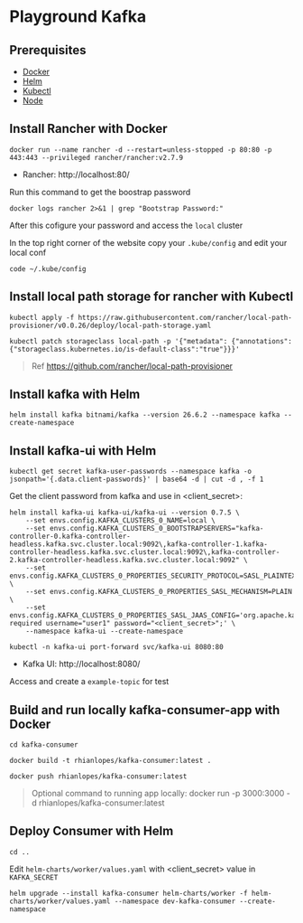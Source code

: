 # Playground Kafka

## Prerequisites

- [Docker](https://docs.docker.com/get-docker/)
- [Helm](https://helm.sh/docs/intro/install/)
- [Kubectl](https://kubernetes.io/docs/tasks/tools/)
- [Node](https://nodejs.org/en/download/current)

## Install Rancher with Docker

```shell
docker run --name rancher -d --restart=unless-stopped -p 80:80 -p 443:443 --privileged rancher/rancher:v2.7.9
```

- Rancher: http://localhost:80/

Run this command to get the boostrap password

```shell
docker logs rancher 2>&1 | grep "Bootstrap Password:"
```

After this cofigure your password and access the `local` cluster

In the top right corner of the website copy your `.kube/config` and edit your local conf

```shell
code ~/.kube/config
```

## Install local path storage for rancher with Kubectl

```shell
kubectl apply -f https://raw.githubusercontent.com/rancher/local-path-provisioner/v0.0.26/deploy/local-path-storage.yaml
```

```shell
kubectl patch storageclass local-path -p '{"metadata": {"annotations":{"storageclass.kubernetes.io/is-default-class":"true"}}}'
```

> Ref https://github.com/rancher/local-path-provisioner

## Install kafka with Helm

```shell
helm install kafka bitnami/kafka --version 26.6.2 --namespace kafka --create-namespace
```

## Install kafka-ui with Helm

```shell
kubectl get secret kafka-user-passwords --namespace kafka -o jsonpath='{.data.client-passwords}' | base64 -d | cut -d , -f 1
```

Get the client password from kafka and use in <client_secret>:

```shell
helm install kafka-ui kafka-ui/kafka-ui --version 0.7.5 \
    --set envs.config.KAFKA_CLUSTERS_0_NAME=local \
    --set envs.config.KAFKA_CLUSTERS_0_BOOTSTRAPSERVERS="kafka-controller-0.kafka-controller-headless.kafka.svc.cluster.local:9092\,kafka-controller-1.kafka-controller-headless.kafka.svc.cluster.local:9092\,kafka-controller-2.kafka-controller-headless.kafka.svc.cluster.local:9092" \
    --set envs.config.KAFKA_CLUSTERS_0_PROPERTIES_SECURITY_PROTOCOL=SASL_PLAINTEXT \
    --set envs.config.KAFKA_CLUSTERS_0_PROPERTIES_SASL_MECHANISM=PLAIN \
    --set envs.config.KAFKA_CLUSTERS_0_PROPERTIES_SASL_JAAS_CONFIG='org.apache.kafka.common.security.plain.PlainLoginModule required username="user1" password="<client_secret>";' \
    --namespace kafka-ui --create-namespace
```

```shell
kubectl -n kafka-ui port-forward svc/kafka-ui 8080:80
```

- Kafka UI: http://localhost:8080/

Access and create a `example-topic` for test

## Build and run locally kafka-consumer-app with Docker

```shell
cd kafka-consumer
```

```shell
docker build -t rhianlopes/kafka-consumer:latest .
```

```shell
docker push rhianlopes/kafka-consumer:latest
```

> Optional command to running app locally: docker run -p 3000:3000 -d rhianlopes/kafka-consumer:latest

## Deploy Consumer with Helm


```shell
cd ..
```

Edit `helm-charts/worker/values.yaml` with <client_secret> value in `KAFKA_SECRET`

```shell
helm upgrade --install kafka-consumer helm-charts/worker -f helm-charts/worker/values.yaml --namespace dev-kafka-consumer --create-namespace
```
